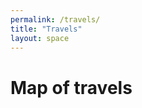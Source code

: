 ```yaml
---
permalink: /travels/
title: "Travels"
layout: space
---
```

# Map of travels
<html>
    <head>
        <meta name="viewport" content="width=device-width, initial-scale=1.0">
        <script src="https://api.mapbox.com/mapbox-gl-js/v2.0.1/mapbox-gl.js"></script>
        <link rel="stylesheet" href="https://api.mapbox.com/mapbox-gl-js/v2.0.1/mapbox-gl.css"/>
        <link rel="stylesheet" href="/mapbox/map.css"/>
    </head>
    <body>
        <br>
        <div id="map">
            <script>
                mapboxgl.accessToken = "pk.eyJ1IjoiemhhbmdjaSIsImEiOiJja2themJsZTcxOTRzMnZsbjZxNmIxOTF1In0.xY5kzc2fZFfaURdJNvUEsQ"
                var map = new mapboxgl.Map({
                    container: "map",
                    style: "mapbox://styles/mapbox/streets-v11",
                    center: [0, 180],
                    zoom: 0.3
                });
                map.addControl(new mapboxgl.FullscreenControl());
            </script>
        </div>
    </body>
</html>
